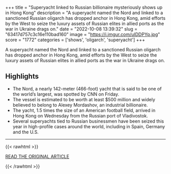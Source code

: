 +++
title = "Superyacht linked to Russian billionaire mysteriously shows up in Hong Kong"
description = "A superyacht named the Nord and linked to a sanctioned Russian oligarch has dropped anchor in Hong Kong, amid efforts by the West to seize the luxury assets of Russian elites in allied ports as the war in Ukraine drags on."
date = "2022-10-08 13:39:32"
slug = "63417d757c3c16e110bad160"
image = "https://i.imgur.com/uIDDPYp.jpg"
score = "1772"
categories = ['shows', 'oligarch', 'superyacht']
+++

A superyacht named the Nord and linked to a sanctioned Russian oligarch has dropped anchor in Hong Kong, amid efforts by the West to seize the luxury assets of Russian elites in allied ports as the war in Ukraine drags on.

## Highlights

- The Nord, a nearly 142-meter (466-foot) yacht that is said to be one of the world’s largest, was spotted by CNN on Friday.
- The vessel is estimated to be worth at least $500 million and widely believed to belong to Alexey Mordashov, an industrial billionaire.
- The yacht, 1.5 times the size of an American football field, arrived in Hong Kong on Wednesday from the Russian port of Vladivostok.
- Several superyachts tied to Russian businessmen have been seized this year in high-profile cases around the world, including in Spain, Germany and the U.S.

---

{{< rawhtml >}}
  <p class="article-category">
    <a target="_blank" href="https://www.cnn.com/2022/10/08/asia/superyacht-oligarch-mordashov-hong-kong-intl-hnk/index.html">READ THE ORIGINAL ARTICLE</a>
  </p>
{{< /rawhtml >}}
